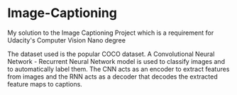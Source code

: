 # Image-Captioning
My solution to the Image Captioning Project which is a requirement for Udacity's Computer Vision Nano degree

The dataset used is the popular COCO dataset. A Convolutional Neural Network -  Recurrent Neural Network model is used to classify images and to automatically label them. The CNN acts as an encoder to extract features from images and the RNN acts as a decoder that decodes the extracted feature maps to captions.
